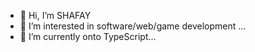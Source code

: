 - 👋 Hi, I’m SHAFAY
- 👀 I’m interested in software/web/game development ...
- 🌱 I’m currently onto TypeScript...

<!---
SHAFAY04/SHAFAY04 is a ✨ special ✨ repository because its `README.md` (this file) appears on your GitHub profile.
You can click the Preview link to take a look at your changes.
--->
